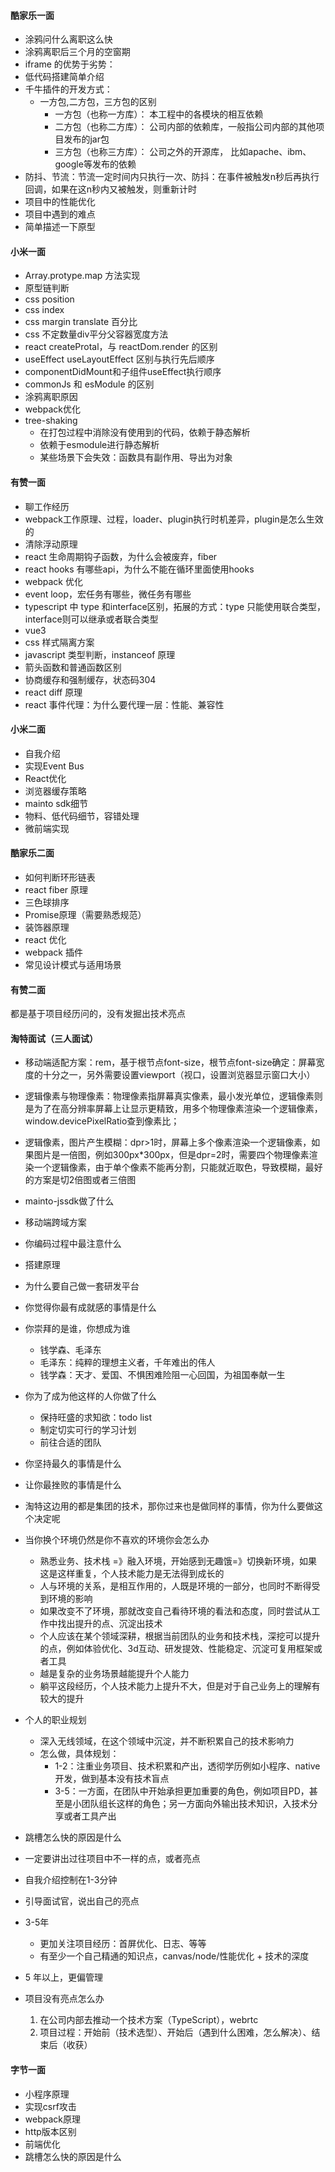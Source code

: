 #### 酷家乐一面
- 涂鸦问什么离职这么快
- 涂鸦离职后三个月的空窗期
- iframe 的优势于劣势：
- 低代码搭建简单介绍
- 千牛插件的开发方式：
    - 一方包,二方包，三方包的区别
        - 一方包（也称一方库）： 本工程中的各模块的相互依赖
        - 二方包（也称二方库）： 公司内部的依赖库，一般指公司内部的其他项目发布的jar包
        - 三方包（也称三方库）： 公司之外的开源库， 比如apache、ibm、google等发布的依赖
- 防抖、节流：节流一定时间内只执行一次、防抖：在事件被触发n秒后再执行回调，如果在这n秒内又被触发，则重新计时
- 项目中的性能优化
- 项目中遇到的难点
- 简单描述一下原型

#### 小米一面
- Array.protype.map 方法实现
- 原型链判断
- css position
- css index
- css margin translate 百分比
- css 不定数量div平分父容器宽度方法
- react createProtal，与  reactDom.render 的区别
- useEffect useLayoutEffect 区别与执行先后顺序
- componentDidMount和子组件useEffect执行顺序
- commonJs 和 esModule 的区别
- 涂鸦离职原因
- webpack优化
- tree-shaking
    - 在打包过程中消除没有使用到的代码，依赖于静态解析
    - 依赖于esmodule进行静态解析
    - 某些场景下会失效：函数具有副作用、导出为对象

#### 有赞一面

- 聊工作经历
- webpack工作原理、过程，loader、plugin执行时机差异，plugin是怎么生效的
- 清除浮动原理
- react 生命周期钩子函数，为什么会被废弃，fiber
- react hooks 有哪些api，为什么不能在循环里面使用hooks
- webpack 优化
- event loop，宏任务有哪些，微任务有哪些
- typescript 中 type 和interface区别，拓展的方式：type 只能使用联合类型，interface则可以继承或者联合类型
- vue3
- css 样式隔离方案
- javascript 类型判断，instanceof 原理
- 箭头函数和普通函数区别
- 协商缓存和强制缓存，状态码304
- react diff 原理
- react 事件代理：为什么要代理一层：性能、兼容性

#### 小米二面

- 自我介绍
- 实现Event Bus
- React优化
- 浏览器缓存策略
- mainto sdk细节
- 物料、低代码细节，容错处理
- 微前端实现

#### 酷家乐二面

- 如何判断环形链表
- react fiber 原理
- 三色球排序
- Promise原理（需要熟悉规范）
- 装饰器原理
- react 优化
- webpack 插件
- 常见设计模式与适用场景

#### 有赞二面

都是基于项目经历问的，没有发掘出技术亮点

#### 淘特面试（三人面试）

- 移动端适配方案：rem，基于根节点font-size，根节点font-size确定：屏幕宽度的十分之一，另外需要设置viewport（视口，设置浏览器显示窗口大小）
- 逻辑像素与物理像素：物理像素指屏幕真实像素，最小发光单位，逻辑像素则是为了在高分辨率屏幕上让显示更精致，用多个物理像素渲染一个逻辑像素，window.devicePixelRatio查到像素比；
- 逻辑像素，图片产生模糊：dpr>1时，屏幕上多个像素渲染一个逻辑像素，如果图片是一倍图，例如300px*300px，但是dpr=2时，需要四个物理像素渲染一个逻辑像素，由于单个像素不能再分割，只能就近取色，导致模糊，最好的方案是切2倍图或者三倍图
- mainto-jssdk做了什么
- 移动端跨域方案
- 你编码过程中最注意什么

- 搭建原理
- 为什么要自己做一套研发平台
- 你觉得你最有成就感的事情是什么

- 你崇拜的是谁，你想成为谁
    - 钱学森、毛泽东
    - 毛泽东：纯粹的理想主义者，千年难出的伟人
    - 钱学森：天才、爱国、不惧困难险阻一心回国，为祖国奉献一生
- 你为了成为他这样的人你做了什么
    - 保持旺盛的求知欲：todo list
    - 制定切实可行的学习计划
    - 前往合适的团队
- 你坚持最久的事情是什么
- 让你最挫败的事情是什么
- 淘特这边用的都是集团的技术，那你过来也是做同样的事情，你为什么要做这个决定呢
- 当你换个环境仍然是你不喜欢的环境你会怎么办
    - 熟悉业务、技术栈 =》融入环境，开始感到无趣饿=》切换新环境，如果这是这样重复，个人技术能力是无法得到成长的
    - 人与环境的关系，是相互作用的，人既是环境的一部分，也同时不断得受到环境的影响 
    - 如果改变不了环境，那就改变自己看待环境的看法和态度，同时尝试从工作中找出提升的点、沉淀出技术
    - 个人应该在某个领域深耕，根据当前团队的业务和技术栈，深挖可以提升的点，例如体验优化、3d互动、研发提效、性能稳定、沉淀可复用框架或者工具
    - 越是复杂的业务场景越能提升个人能力
    - 躺平这段经历，个人技术能力上提升不大，但是对于自己业务上的理解有较大的提升
- 个人的职业规划
    - 深入无线领域，在这个领域中沉淀，并不断积累自己的技术影响力
    - 怎么做，具体规划：
        - 1-2：注重业务项目、技术积累和产出，透彻学历例如小程序、native开发，做到基本没有技术盲点
        - 3-5：一方面，在团队中开始承担更加重要的角色，例如项目PD，甚至是小团队组长这样的角色；另一方面向外输出技术知识，入技术分享或者工具产出
- 跳槽怎么快的原因是什么


- 一定要讲出过往项目中不一样的点，或者亮点
- 自我介绍控制在1-3分钟
- 引导面试官，说出自己的亮点
- 3-5年
    - 更加关注项目经历：首屏优化、日志、等等
    - 有至少一个自己精通的知识点，canvas/node/性能优化 + 技术的深度
- 5 年以上，更偏管理

- 项目没有亮点怎么办
    1. 在公司内部去推动一个技术方案（TypeScript），webrtc
    2. 项目过程：开始前（技术选型）、开始后（遇到什么困难，怎么解决）、结束后（收获）
#### 字节一面
- 小程序原理
- 实现csrf攻击
- webpack原理
- http版本区别
- 前端优化
- 跳槽怎么快的原因是什么
